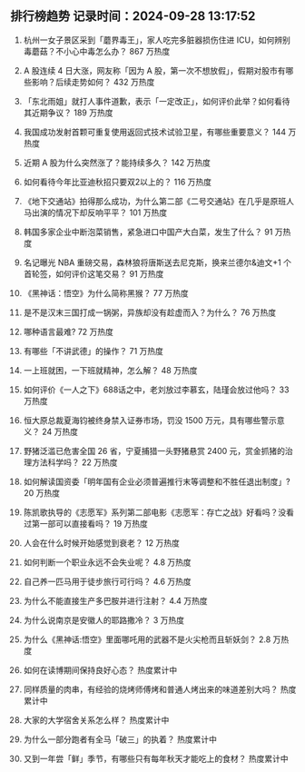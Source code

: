 
## 排行榜趋势 记录时间：2024-09-28 13:17:52
  
  1. 杭州一女子景区采到「蘑界毒王」，家人吃完多脏器损伤住进 ICU，如何辨别毒蘑菇？不小心中毒怎么办？ 867 万热度
    
  2. A 股连续 4 日大涨，网友称「因为 A 股，第一次不想放假」，假期对股市有哪些影响？后续走势如何？ 432 万热度
    
  3. 「东北雨姐」就打人事件道歉，表示「一定改正」，如何评价此举？如何看待其近期争议？ 189 万热度
    
  4. 我国成功发射首颗可重复使用返回式技术试验卫星，有哪些重要意义？ 144 万热度
    
  5. 近期 A 股为什么突然涨了？能持续多久？ 142 万热度
    
  6. 如何看待今年比亚迪秋招只要双2以上的？ 116 万热度
    
  7. 《地下交通站》拍得那么成功，为什么第二部《二号交通站》在几乎是原班人马出演的情况下却反响平平？ 101 万热度
    
  8. 韩国多家企业中断泡菜销售，紧急进口中国产大白菜，发生了什么？ 91 万热度
    
  9. 名记曝光 NBA 重磅交易，森林狼将唐斯送去尼克斯，换来兰德尔&迪文+1 个首轮签，如何评价这笔交易？ 91 万热度
    
  10. 《黑神话：悟空》为什么简称黑猴？ 77 万热度
    
  11. 是不是汉末三国打成一锅粥，异族却没有趁虚而入？为什么？ 76 万热度
    
  12. 哪种语言最难? 72 万热度
    
  13. 有哪些「不讲武德」的操作？ 71 万热度
    
  14. 一上班就困，一下班就精神，怎么解？ 48 万热度
    
  15. 如何评价《一人之下》688话之中，老刘放过李慕玄，陆瑾会放过他吗？ 33 万热度
    
  16. 恒大原总裁夏海钧被终身禁入证券市场，罚没 1500 万元，具有哪些警示意义？ 24 万热度
    
  17. 野猪泛滥已危害全国 26 省，宁夏捕猎一头野猪悬赏 2400 元，赏金抓猪的治理方法科学吗？ 22 万热度
    
  18. 如何解读国资委「明年国有企业必须普遍推行末等调整和不胜任退出制度」? 20 万热度
    
  19. 陈凯歌执导的《志愿军》系列第二部电影《志愿军：存亡之战》好看吗？没看过第一部可以直接看吗？ 19 万热度
    
  20. 人会在什么时候开始感觉到衰老？ 12 万热度
    
  21. 如何判断一个职业永远不会失业呢？ 4.8 万热度
    
  22. 自己养一匹马用于徒步旅行可行吗？ 4.6 万热度
    
  23. 为什么不能直接生产多巴胺并进行注射？ 4.4 万热度
    
  24. 为什么说南京是安徽人的耶路撒冷？ 3 万热度
    
  25. 为什么《黑神话:悟空》里面哪吒用的武器不是火尖枪而且斩妖剑？ 2.8 万热度
    
  26. 如何在读博期间保持良好心态？ 热度累计中
    
  27. 同样质量的肉串，有经验的烧烤师傅烤和普通人烤出来的味道差别大吗？ 热度累计中
    
  28. 大家的大学宿舍关系怎么样？ 热度累计中
    
  29. 为什么一部分跑者有全马「破三」的执着？ 热度累计中
    
  30. 又到一年尝「鲜」季节，有哪些只有每年秋天才能吃上的食材？ 热度累计中
    